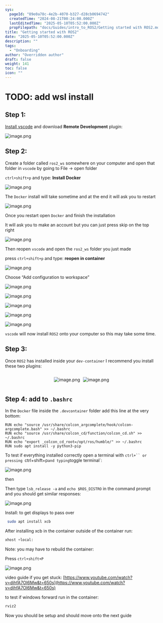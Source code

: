 ```yaml
---
sys:
  pageId: "89e0a78c-4e2b-4070-b327-d28cb0694742"
  createdTime: "2024-08-21T00:24:00.000Z"
  lastEditedTime: "2025-05-10T05:52:00.000Z"
  propFilepath: "docs/Guides/intro_to_ROS2/Getting started with ROS2.md"
title: "Getting started with ROS2"
date: "2025-05-10T05:52:00.000Z"
description: ""
tags:
  - "Onboarding"
author: "Overridden author"
draft: false
weight: 141
toc: false
icon: ""
---
```


# TODO: add wsl install

## Step 1:

[Install vscode](https://code.visualstudio.com/download) and download **Remote Development** plugin:

![image.png](https://prod-files-secure.s3.us-west-2.amazonaws.com/d518164a-d88e-44d1-a4ee-3adb3bd8bce0/efb52993-1881-4a40-b95e-6f020334f022/image.png?X-Amz-Algorithm=AWS4-HMAC-SHA256&X-Amz-Content-Sha256=UNSIGNED-PAYLOAD&X-Amz-Credential=ASIAZI2LB4664FTD575C%2F20250623%2Fus-west-2%2Fs3%2Faws4_request&X-Amz-Date=20250623T024848Z&X-Amz-Expires=3600&X-Amz-Security-Token=IQoJb3JpZ2luX2VjEBAaCXVzLXdlc3QtMiJGMEQCIFSldWORiU6k0npwDQPerrOCv6%2Flvm0DP6U95L%2BJOww0AiA1opKJf93%2BRL%2BP4cv5rVmnddyFhPEozSOTAe4qgU7MOyqIBAj5%2F%2F%2F%2F%2F%2F%2F%2F%2F%2F8BEAAaDDYzNzQyMzE4MzgwNSIMrUxg0yPgGnjOIzXAKtwDjNQiElbD2QJRdWcWO1rniI1WkpD%2B3quagFxdWW%2F6uAUtZD%2BYvGyBRGTO3Ql0aUQ%2FJKOkegEBj6Oci6XdRUVAJPF2VITWUIjd%2Brk4yF9Vmyv3zCmSCE2AQ2JzFCK8V7CYqlJktFYSPVqGjq8t0fSdLsp5dcVJ0kajB8q0WzFi1LXMUqdl0dceoNfivkYmZS3Ntuw7mPK4sQw1M0o4zQ2zv9e5j66DIfWyy6FWGQ9qW30JEnfe5Z9X01p7vtwM8F4EyaPBnMHnsd1WpEYFreTeIV0Bj7%2B23YLwCfmowFTX8dEqSM3VLDBz2E2DDl3enRNCITRL3Sk%2BqsY4%2FaKb3BhkZfsgTj9rgRgPxGOwAyQsNIcPtEq6QQ3whBBbPRTZPA4o69O7vESu%2FKy2TqD1hmCvlHhjgIBmelKE4M7B3jhV9R%2FidzSGWjj1qYFMgHwSIawHK9crfHlEFiKNX2hQLZcTncKrrk34gco4cugZgEkQm7CV%2Fifa6y5u7tLKOPcFp3OU720LnjE91N1xUb%2FPfnb%2B4fWAsK60EfStfX%2BppQeq%2Fdxx10lXD6syaIjzaltRuC4lku9usPsPRvc%2BWhcv4MigN7sk7wCN%2FXZiQvpB2t7uvZsSsv1UgUw%2F5X4v9JAwkqjiwgY6pgH3thyjOz3X4rklO%2Be8d8%2FxehBXu9pnKmnQefWmy7dCuvkxrOQcyLm%2Bfwq8SW9HwOt%2FBrrAdEABv4WrYzL2aq01dzeul7zW07gPVV%2FBRSHCc9tqrfxjcFX3Elgkmp4lYcHnkik2plOMuGC8OT8R47M6ESSCwxI2QPdcWLxnuCgldcJqBlIh8OOexyjbJ6WmJ81ey0xM6GZH6ScBenUxao2plifMZHC5&X-Amz-Signature=c7b51bec8b9d8a632ae11c2570276a194a08ce5ad7e246a159110215952f072d&X-Amz-SignedHeaders=host&x-amz-checksum-mode=ENABLED&x-id=GetObject)

## Step 2:

Create a folder called `ros2_ws` somewhere on your computer and open that folder in `vscode` by going to File → open folder 

`ctrl+shift+p` and type: **Install Docker**

![image.png](https://prod-files-secure.s3.us-west-2.amazonaws.com/d518164a-d88e-44d1-a4ee-3adb3bd8bce0/2269dc0e-1cd5-47ff-bceb-c04ad9b2eab0/image.png?X-Amz-Algorithm=AWS4-HMAC-SHA256&X-Amz-Content-Sha256=UNSIGNED-PAYLOAD&X-Amz-Credential=ASIAZI2LB4664FTD575C%2F20250623%2Fus-west-2%2Fs3%2Faws4_request&X-Amz-Date=20250623T024848Z&X-Amz-Expires=3600&X-Amz-Security-Token=IQoJb3JpZ2luX2VjEBAaCXVzLXdlc3QtMiJGMEQCIFSldWORiU6k0npwDQPerrOCv6%2Flvm0DP6U95L%2BJOww0AiA1opKJf93%2BRL%2BP4cv5rVmnddyFhPEozSOTAe4qgU7MOyqIBAj5%2F%2F%2F%2F%2F%2F%2F%2F%2F%2F8BEAAaDDYzNzQyMzE4MzgwNSIMrUxg0yPgGnjOIzXAKtwDjNQiElbD2QJRdWcWO1rniI1WkpD%2B3quagFxdWW%2F6uAUtZD%2BYvGyBRGTO3Ql0aUQ%2FJKOkegEBj6Oci6XdRUVAJPF2VITWUIjd%2Brk4yF9Vmyv3zCmSCE2AQ2JzFCK8V7CYqlJktFYSPVqGjq8t0fSdLsp5dcVJ0kajB8q0WzFi1LXMUqdl0dceoNfivkYmZS3Ntuw7mPK4sQw1M0o4zQ2zv9e5j66DIfWyy6FWGQ9qW30JEnfe5Z9X01p7vtwM8F4EyaPBnMHnsd1WpEYFreTeIV0Bj7%2B23YLwCfmowFTX8dEqSM3VLDBz2E2DDl3enRNCITRL3Sk%2BqsY4%2FaKb3BhkZfsgTj9rgRgPxGOwAyQsNIcPtEq6QQ3whBBbPRTZPA4o69O7vESu%2FKy2TqD1hmCvlHhjgIBmelKE4M7B3jhV9R%2FidzSGWjj1qYFMgHwSIawHK9crfHlEFiKNX2hQLZcTncKrrk34gco4cugZgEkQm7CV%2Fifa6y5u7tLKOPcFp3OU720LnjE91N1xUb%2FPfnb%2B4fWAsK60EfStfX%2BppQeq%2Fdxx10lXD6syaIjzaltRuC4lku9usPsPRvc%2BWhcv4MigN7sk7wCN%2FXZiQvpB2t7uvZsSsv1UgUw%2F5X4v9JAwkqjiwgY6pgH3thyjOz3X4rklO%2Be8d8%2FxehBXu9pnKmnQefWmy7dCuvkxrOQcyLm%2Bfwq8SW9HwOt%2FBrrAdEABv4WrYzL2aq01dzeul7zW07gPVV%2FBRSHCc9tqrfxjcFX3Elgkmp4lYcHnkik2plOMuGC8OT8R47M6ESSCwxI2QPdcWLxnuCgldcJqBlIh8OOexyjbJ6WmJ81ey0xM6GZH6ScBenUxao2plifMZHC5&X-Amz-Signature=8e67ac9c9629a89da1e9b1d68a103ccdef45daeaba674ee19e2feb462423e5d1&X-Amz-SignedHeaders=host&x-amz-checksum-mode=ENABLED&x-id=GetObject)

The `Docker` install will take sometime and at the end it will ask you to restart

![image.png](https://prod-files-secure.s3.us-west-2.amazonaws.com/d518164a-d88e-44d1-a4ee-3adb3bd8bce0/ed233f78-be33-4b1f-b89c-9c346c0e961e/image.png?X-Amz-Algorithm=AWS4-HMAC-SHA256&X-Amz-Content-Sha256=UNSIGNED-PAYLOAD&X-Amz-Credential=ASIAZI2LB4664FTD575C%2F20250623%2Fus-west-2%2Fs3%2Faws4_request&X-Amz-Date=20250623T024848Z&X-Amz-Expires=3600&X-Amz-Security-Token=IQoJb3JpZ2luX2VjEBAaCXVzLXdlc3QtMiJGMEQCIFSldWORiU6k0npwDQPerrOCv6%2Flvm0DP6U95L%2BJOww0AiA1opKJf93%2BRL%2BP4cv5rVmnddyFhPEozSOTAe4qgU7MOyqIBAj5%2F%2F%2F%2F%2F%2F%2F%2F%2F%2F8BEAAaDDYzNzQyMzE4MzgwNSIMrUxg0yPgGnjOIzXAKtwDjNQiElbD2QJRdWcWO1rniI1WkpD%2B3quagFxdWW%2F6uAUtZD%2BYvGyBRGTO3Ql0aUQ%2FJKOkegEBj6Oci6XdRUVAJPF2VITWUIjd%2Brk4yF9Vmyv3zCmSCE2AQ2JzFCK8V7CYqlJktFYSPVqGjq8t0fSdLsp5dcVJ0kajB8q0WzFi1LXMUqdl0dceoNfivkYmZS3Ntuw7mPK4sQw1M0o4zQ2zv9e5j66DIfWyy6FWGQ9qW30JEnfe5Z9X01p7vtwM8F4EyaPBnMHnsd1WpEYFreTeIV0Bj7%2B23YLwCfmowFTX8dEqSM3VLDBz2E2DDl3enRNCITRL3Sk%2BqsY4%2FaKb3BhkZfsgTj9rgRgPxGOwAyQsNIcPtEq6QQ3whBBbPRTZPA4o69O7vESu%2FKy2TqD1hmCvlHhjgIBmelKE4M7B3jhV9R%2FidzSGWjj1qYFMgHwSIawHK9crfHlEFiKNX2hQLZcTncKrrk34gco4cugZgEkQm7CV%2Fifa6y5u7tLKOPcFp3OU720LnjE91N1xUb%2FPfnb%2B4fWAsK60EfStfX%2BppQeq%2Fdxx10lXD6syaIjzaltRuC4lku9usPsPRvc%2BWhcv4MigN7sk7wCN%2FXZiQvpB2t7uvZsSsv1UgUw%2F5X4v9JAwkqjiwgY6pgH3thyjOz3X4rklO%2Be8d8%2FxehBXu9pnKmnQefWmy7dCuvkxrOQcyLm%2Bfwq8SW9HwOt%2FBrrAdEABv4WrYzL2aq01dzeul7zW07gPVV%2FBRSHCc9tqrfxjcFX3Elgkmp4lYcHnkik2plOMuGC8OT8R47M6ESSCwxI2QPdcWLxnuCgldcJqBlIh8OOexyjbJ6WmJ81ey0xM6GZH6ScBenUxao2plifMZHC5&X-Amz-Signature=526648e4b114212c2b57e0c78cd04a15ce874e4b322ac14ad1cf4122088c0ec5&X-Amz-SignedHeaders=host&x-amz-checksum-mode=ENABLED&x-id=GetObject)

Once you restart open `Docker` and finish the installation

It will ask you to make an account but you can just press skip on the top right

![image.png](https://prod-files-secure.s3.us-west-2.amazonaws.com/d518164a-d88e-44d1-a4ee-3adb3bd8bce0/21010ad9-1659-4fd9-9f59-9932a09b2a3d/image.png?X-Amz-Algorithm=AWS4-HMAC-SHA256&X-Amz-Content-Sha256=UNSIGNED-PAYLOAD&X-Amz-Credential=ASIAZI2LB4664FTD575C%2F20250623%2Fus-west-2%2Fs3%2Faws4_request&X-Amz-Date=20250623T024848Z&X-Amz-Expires=3600&X-Amz-Security-Token=IQoJb3JpZ2luX2VjEBAaCXVzLXdlc3QtMiJGMEQCIFSldWORiU6k0npwDQPerrOCv6%2Flvm0DP6U95L%2BJOww0AiA1opKJf93%2BRL%2BP4cv5rVmnddyFhPEozSOTAe4qgU7MOyqIBAj5%2F%2F%2F%2F%2F%2F%2F%2F%2F%2F8BEAAaDDYzNzQyMzE4MzgwNSIMrUxg0yPgGnjOIzXAKtwDjNQiElbD2QJRdWcWO1rniI1WkpD%2B3quagFxdWW%2F6uAUtZD%2BYvGyBRGTO3Ql0aUQ%2FJKOkegEBj6Oci6XdRUVAJPF2VITWUIjd%2Brk4yF9Vmyv3zCmSCE2AQ2JzFCK8V7CYqlJktFYSPVqGjq8t0fSdLsp5dcVJ0kajB8q0WzFi1LXMUqdl0dceoNfivkYmZS3Ntuw7mPK4sQw1M0o4zQ2zv9e5j66DIfWyy6FWGQ9qW30JEnfe5Z9X01p7vtwM8F4EyaPBnMHnsd1WpEYFreTeIV0Bj7%2B23YLwCfmowFTX8dEqSM3VLDBz2E2DDl3enRNCITRL3Sk%2BqsY4%2FaKb3BhkZfsgTj9rgRgPxGOwAyQsNIcPtEq6QQ3whBBbPRTZPA4o69O7vESu%2FKy2TqD1hmCvlHhjgIBmelKE4M7B3jhV9R%2FidzSGWjj1qYFMgHwSIawHK9crfHlEFiKNX2hQLZcTncKrrk34gco4cugZgEkQm7CV%2Fifa6y5u7tLKOPcFp3OU720LnjE91N1xUb%2FPfnb%2B4fWAsK60EfStfX%2BppQeq%2Fdxx10lXD6syaIjzaltRuC4lku9usPsPRvc%2BWhcv4MigN7sk7wCN%2FXZiQvpB2t7uvZsSsv1UgUw%2F5X4v9JAwkqjiwgY6pgH3thyjOz3X4rklO%2Be8d8%2FxehBXu9pnKmnQefWmy7dCuvkxrOQcyLm%2Bfwq8SW9HwOt%2FBrrAdEABv4WrYzL2aq01dzeul7zW07gPVV%2FBRSHCc9tqrfxjcFX3Elgkmp4lYcHnkik2plOMuGC8OT8R47M6ESSCwxI2QPdcWLxnuCgldcJqBlIh8OOexyjbJ6WmJ81ey0xM6GZH6ScBenUxao2plifMZHC5&X-Amz-Signature=380679e60161367f211d598dbbb875751289fea7032e4c154303c2e61309ff47&X-Amz-SignedHeaders=host&x-amz-checksum-mode=ENABLED&x-id=GetObject)

Then reopen `vscode` and open the `ros2_ws` folder you just made

press `ctrl+shift+p` and type: **reopen in container**

![image.png](https://prod-files-secure.s3.us-west-2.amazonaws.com/d518164a-d88e-44d1-a4ee-3adb3bd8bce0/4e93b8c2-41ad-488c-8095-c74205196118/image.png?X-Amz-Algorithm=AWS4-HMAC-SHA256&X-Amz-Content-Sha256=UNSIGNED-PAYLOAD&X-Amz-Credential=ASIAZI2LB4664FTD575C%2F20250623%2Fus-west-2%2Fs3%2Faws4_request&X-Amz-Date=20250623T024848Z&X-Amz-Expires=3600&X-Amz-Security-Token=IQoJb3JpZ2luX2VjEBAaCXVzLXdlc3QtMiJGMEQCIFSldWORiU6k0npwDQPerrOCv6%2Flvm0DP6U95L%2BJOww0AiA1opKJf93%2BRL%2BP4cv5rVmnddyFhPEozSOTAe4qgU7MOyqIBAj5%2F%2F%2F%2F%2F%2F%2F%2F%2F%2F8BEAAaDDYzNzQyMzE4MzgwNSIMrUxg0yPgGnjOIzXAKtwDjNQiElbD2QJRdWcWO1rniI1WkpD%2B3quagFxdWW%2F6uAUtZD%2BYvGyBRGTO3Ql0aUQ%2FJKOkegEBj6Oci6XdRUVAJPF2VITWUIjd%2Brk4yF9Vmyv3zCmSCE2AQ2JzFCK8V7CYqlJktFYSPVqGjq8t0fSdLsp5dcVJ0kajB8q0WzFi1LXMUqdl0dceoNfivkYmZS3Ntuw7mPK4sQw1M0o4zQ2zv9e5j66DIfWyy6FWGQ9qW30JEnfe5Z9X01p7vtwM8F4EyaPBnMHnsd1WpEYFreTeIV0Bj7%2B23YLwCfmowFTX8dEqSM3VLDBz2E2DDl3enRNCITRL3Sk%2BqsY4%2FaKb3BhkZfsgTj9rgRgPxGOwAyQsNIcPtEq6QQ3whBBbPRTZPA4o69O7vESu%2FKy2TqD1hmCvlHhjgIBmelKE4M7B3jhV9R%2FidzSGWjj1qYFMgHwSIawHK9crfHlEFiKNX2hQLZcTncKrrk34gco4cugZgEkQm7CV%2Fifa6y5u7tLKOPcFp3OU720LnjE91N1xUb%2FPfnb%2B4fWAsK60EfStfX%2BppQeq%2Fdxx10lXD6syaIjzaltRuC4lku9usPsPRvc%2BWhcv4MigN7sk7wCN%2FXZiQvpB2t7uvZsSsv1UgUw%2F5X4v9JAwkqjiwgY6pgH3thyjOz3X4rklO%2Be8d8%2FxehBXu9pnKmnQefWmy7dCuvkxrOQcyLm%2Bfwq8SW9HwOt%2FBrrAdEABv4WrYzL2aq01dzeul7zW07gPVV%2FBRSHCc9tqrfxjcFX3Elgkmp4lYcHnkik2plOMuGC8OT8R47M6ESSCwxI2QPdcWLxnuCgldcJqBlIh8OOexyjbJ6WmJ81ey0xM6GZH6ScBenUxao2plifMZHC5&X-Amz-Signature=57b692a2697fd7170251ba7ad6cb2efe29f6277f6381626c4f4eef1f817fe640&X-Amz-SignedHeaders=host&x-amz-checksum-mode=ENABLED&x-id=GetObject)

Choose “Add configuration to workspace”

![image.png](https://prod-files-secure.s3.us-west-2.amazonaws.com/d518164a-d88e-44d1-a4ee-3adb3bd8bce0/9560b282-5060-4989-ba37-97e7b2c22476/image.png?X-Amz-Algorithm=AWS4-HMAC-SHA256&X-Amz-Content-Sha256=UNSIGNED-PAYLOAD&X-Amz-Credential=ASIAZI2LB4664FTD575C%2F20250623%2Fus-west-2%2Fs3%2Faws4_request&X-Amz-Date=20250623T024848Z&X-Amz-Expires=3600&X-Amz-Security-Token=IQoJb3JpZ2luX2VjEBAaCXVzLXdlc3QtMiJGMEQCIFSldWORiU6k0npwDQPerrOCv6%2Flvm0DP6U95L%2BJOww0AiA1opKJf93%2BRL%2BP4cv5rVmnddyFhPEozSOTAe4qgU7MOyqIBAj5%2F%2F%2F%2F%2F%2F%2F%2F%2F%2F8BEAAaDDYzNzQyMzE4MzgwNSIMrUxg0yPgGnjOIzXAKtwDjNQiElbD2QJRdWcWO1rniI1WkpD%2B3quagFxdWW%2F6uAUtZD%2BYvGyBRGTO3Ql0aUQ%2FJKOkegEBj6Oci6XdRUVAJPF2VITWUIjd%2Brk4yF9Vmyv3zCmSCE2AQ2JzFCK8V7CYqlJktFYSPVqGjq8t0fSdLsp5dcVJ0kajB8q0WzFi1LXMUqdl0dceoNfivkYmZS3Ntuw7mPK4sQw1M0o4zQ2zv9e5j66DIfWyy6FWGQ9qW30JEnfe5Z9X01p7vtwM8F4EyaPBnMHnsd1WpEYFreTeIV0Bj7%2B23YLwCfmowFTX8dEqSM3VLDBz2E2DDl3enRNCITRL3Sk%2BqsY4%2FaKb3BhkZfsgTj9rgRgPxGOwAyQsNIcPtEq6QQ3whBBbPRTZPA4o69O7vESu%2FKy2TqD1hmCvlHhjgIBmelKE4M7B3jhV9R%2FidzSGWjj1qYFMgHwSIawHK9crfHlEFiKNX2hQLZcTncKrrk34gco4cugZgEkQm7CV%2Fifa6y5u7tLKOPcFp3OU720LnjE91N1xUb%2FPfnb%2B4fWAsK60EfStfX%2BppQeq%2Fdxx10lXD6syaIjzaltRuC4lku9usPsPRvc%2BWhcv4MigN7sk7wCN%2FXZiQvpB2t7uvZsSsv1UgUw%2F5X4v9JAwkqjiwgY6pgH3thyjOz3X4rklO%2Be8d8%2FxehBXu9pnKmnQefWmy7dCuvkxrOQcyLm%2Bfwq8SW9HwOt%2FBrrAdEABv4WrYzL2aq01dzeul7zW07gPVV%2FBRSHCc9tqrfxjcFX3Elgkmp4lYcHnkik2plOMuGC8OT8R47M6ESSCwxI2QPdcWLxnuCgldcJqBlIh8OOexyjbJ6WmJ81ey0xM6GZH6ScBenUxao2plifMZHC5&X-Amz-Signature=d730fd9bc72276b0559e13d68ce6e6df53e50519e2d51e5dda38e56102b4be74&X-Amz-SignedHeaders=host&x-amz-checksum-mode=ENABLED&x-id=GetObject)

![image.png](https://prod-files-secure.s3.us-west-2.amazonaws.com/d518164a-d88e-44d1-a4ee-3adb3bd8bce0/2ee63f81-886b-48e8-a553-dc6e5eac99e4/image.png?X-Amz-Algorithm=AWS4-HMAC-SHA256&X-Amz-Content-Sha256=UNSIGNED-PAYLOAD&X-Amz-Credential=ASIAZI2LB4664FTD575C%2F20250623%2Fus-west-2%2Fs3%2Faws4_request&X-Amz-Date=20250623T024848Z&X-Amz-Expires=3600&X-Amz-Security-Token=IQoJb3JpZ2luX2VjEBAaCXVzLXdlc3QtMiJGMEQCIFSldWORiU6k0npwDQPerrOCv6%2Flvm0DP6U95L%2BJOww0AiA1opKJf93%2BRL%2BP4cv5rVmnddyFhPEozSOTAe4qgU7MOyqIBAj5%2F%2F%2F%2F%2F%2F%2F%2F%2F%2F8BEAAaDDYzNzQyMzE4MzgwNSIMrUxg0yPgGnjOIzXAKtwDjNQiElbD2QJRdWcWO1rniI1WkpD%2B3quagFxdWW%2F6uAUtZD%2BYvGyBRGTO3Ql0aUQ%2FJKOkegEBj6Oci6XdRUVAJPF2VITWUIjd%2Brk4yF9Vmyv3zCmSCE2AQ2JzFCK8V7CYqlJktFYSPVqGjq8t0fSdLsp5dcVJ0kajB8q0WzFi1LXMUqdl0dceoNfivkYmZS3Ntuw7mPK4sQw1M0o4zQ2zv9e5j66DIfWyy6FWGQ9qW30JEnfe5Z9X01p7vtwM8F4EyaPBnMHnsd1WpEYFreTeIV0Bj7%2B23YLwCfmowFTX8dEqSM3VLDBz2E2DDl3enRNCITRL3Sk%2BqsY4%2FaKb3BhkZfsgTj9rgRgPxGOwAyQsNIcPtEq6QQ3whBBbPRTZPA4o69O7vESu%2FKy2TqD1hmCvlHhjgIBmelKE4M7B3jhV9R%2FidzSGWjj1qYFMgHwSIawHK9crfHlEFiKNX2hQLZcTncKrrk34gco4cugZgEkQm7CV%2Fifa6y5u7tLKOPcFp3OU720LnjE91N1xUb%2FPfnb%2B4fWAsK60EfStfX%2BppQeq%2Fdxx10lXD6syaIjzaltRuC4lku9usPsPRvc%2BWhcv4MigN7sk7wCN%2FXZiQvpB2t7uvZsSsv1UgUw%2F5X4v9JAwkqjiwgY6pgH3thyjOz3X4rklO%2Be8d8%2FxehBXu9pnKmnQefWmy7dCuvkxrOQcyLm%2Bfwq8SW9HwOt%2FBrrAdEABv4WrYzL2aq01dzeul7zW07gPVV%2FBRSHCc9tqrfxjcFX3Elgkmp4lYcHnkik2plOMuGC8OT8R47M6ESSCwxI2QPdcWLxnuCgldcJqBlIh8OOexyjbJ6WmJ81ey0xM6GZH6ScBenUxao2plifMZHC5&X-Amz-Signature=09882411a99f78fed9a5fb1542a219e9234536803fb6148d220df83a8a898fd4&X-Amz-SignedHeaders=host&x-amz-checksum-mode=ENABLED&x-id=GetObject)

![image.png](https://prod-files-secure.s3.us-west-2.amazonaws.com/d518164a-d88e-44d1-a4ee-3adb3bd8bce0/ae1580b2-b048-407e-aed9-b584224a7a04/image.png?X-Amz-Algorithm=AWS4-HMAC-SHA256&X-Amz-Content-Sha256=UNSIGNED-PAYLOAD&X-Amz-Credential=ASIAZI2LB4664FTD575C%2F20250623%2Fus-west-2%2Fs3%2Faws4_request&X-Amz-Date=20250623T024848Z&X-Amz-Expires=3600&X-Amz-Security-Token=IQoJb3JpZ2luX2VjEBAaCXVzLXdlc3QtMiJGMEQCIFSldWORiU6k0npwDQPerrOCv6%2Flvm0DP6U95L%2BJOww0AiA1opKJf93%2BRL%2BP4cv5rVmnddyFhPEozSOTAe4qgU7MOyqIBAj5%2F%2F%2F%2F%2F%2F%2F%2F%2F%2F8BEAAaDDYzNzQyMzE4MzgwNSIMrUxg0yPgGnjOIzXAKtwDjNQiElbD2QJRdWcWO1rniI1WkpD%2B3quagFxdWW%2F6uAUtZD%2BYvGyBRGTO3Ql0aUQ%2FJKOkegEBj6Oci6XdRUVAJPF2VITWUIjd%2Brk4yF9Vmyv3zCmSCE2AQ2JzFCK8V7CYqlJktFYSPVqGjq8t0fSdLsp5dcVJ0kajB8q0WzFi1LXMUqdl0dceoNfivkYmZS3Ntuw7mPK4sQw1M0o4zQ2zv9e5j66DIfWyy6FWGQ9qW30JEnfe5Z9X01p7vtwM8F4EyaPBnMHnsd1WpEYFreTeIV0Bj7%2B23YLwCfmowFTX8dEqSM3VLDBz2E2DDl3enRNCITRL3Sk%2BqsY4%2FaKb3BhkZfsgTj9rgRgPxGOwAyQsNIcPtEq6QQ3whBBbPRTZPA4o69O7vESu%2FKy2TqD1hmCvlHhjgIBmelKE4M7B3jhV9R%2FidzSGWjj1qYFMgHwSIawHK9crfHlEFiKNX2hQLZcTncKrrk34gco4cugZgEkQm7CV%2Fifa6y5u7tLKOPcFp3OU720LnjE91N1xUb%2FPfnb%2B4fWAsK60EfStfX%2BppQeq%2Fdxx10lXD6syaIjzaltRuC4lku9usPsPRvc%2BWhcv4MigN7sk7wCN%2FXZiQvpB2t7uvZsSsv1UgUw%2F5X4v9JAwkqjiwgY6pgH3thyjOz3X4rklO%2Be8d8%2FxehBXu9pnKmnQefWmy7dCuvkxrOQcyLm%2Bfwq8SW9HwOt%2FBrrAdEABv4WrYzL2aq01dzeul7zW07gPVV%2FBRSHCc9tqrfxjcFX3Elgkmp4lYcHnkik2plOMuGC8OT8R47M6ESSCwxI2QPdcWLxnuCgldcJqBlIh8OOexyjbJ6WmJ81ey0xM6GZH6ScBenUxao2plifMZHC5&X-Amz-Signature=a779f526a04dc62bf3db635c32424a09e27812d776dc7ac438d4446a162df9dc&X-Amz-SignedHeaders=host&x-amz-checksum-mode=ENABLED&x-id=GetObject)

![image.png](https://prod-files-secure.s3.us-west-2.amazonaws.com/d518164a-d88e-44d1-a4ee-3adb3bd8bce0/53255b28-f75e-430f-b9e3-c0ac8577e42b/image.png?X-Amz-Algorithm=AWS4-HMAC-SHA256&X-Amz-Content-Sha256=UNSIGNED-PAYLOAD&X-Amz-Credential=ASIAZI2LB4664FTD575C%2F20250623%2Fus-west-2%2Fs3%2Faws4_request&X-Amz-Date=20250623T024848Z&X-Amz-Expires=3600&X-Amz-Security-Token=IQoJb3JpZ2luX2VjEBAaCXVzLXdlc3QtMiJGMEQCIFSldWORiU6k0npwDQPerrOCv6%2Flvm0DP6U95L%2BJOww0AiA1opKJf93%2BRL%2BP4cv5rVmnddyFhPEozSOTAe4qgU7MOyqIBAj5%2F%2F%2F%2F%2F%2F%2F%2F%2F%2F8BEAAaDDYzNzQyMzE4MzgwNSIMrUxg0yPgGnjOIzXAKtwDjNQiElbD2QJRdWcWO1rniI1WkpD%2B3quagFxdWW%2F6uAUtZD%2BYvGyBRGTO3Ql0aUQ%2FJKOkegEBj6Oci6XdRUVAJPF2VITWUIjd%2Brk4yF9Vmyv3zCmSCE2AQ2JzFCK8V7CYqlJktFYSPVqGjq8t0fSdLsp5dcVJ0kajB8q0WzFi1LXMUqdl0dceoNfivkYmZS3Ntuw7mPK4sQw1M0o4zQ2zv9e5j66DIfWyy6FWGQ9qW30JEnfe5Z9X01p7vtwM8F4EyaPBnMHnsd1WpEYFreTeIV0Bj7%2B23YLwCfmowFTX8dEqSM3VLDBz2E2DDl3enRNCITRL3Sk%2BqsY4%2FaKb3BhkZfsgTj9rgRgPxGOwAyQsNIcPtEq6QQ3whBBbPRTZPA4o69O7vESu%2FKy2TqD1hmCvlHhjgIBmelKE4M7B3jhV9R%2FidzSGWjj1qYFMgHwSIawHK9crfHlEFiKNX2hQLZcTncKrrk34gco4cugZgEkQm7CV%2Fifa6y5u7tLKOPcFp3OU720LnjE91N1xUb%2FPfnb%2B4fWAsK60EfStfX%2BppQeq%2Fdxx10lXD6syaIjzaltRuC4lku9usPsPRvc%2BWhcv4MigN7sk7wCN%2FXZiQvpB2t7uvZsSsv1UgUw%2F5X4v9JAwkqjiwgY6pgH3thyjOz3X4rklO%2Be8d8%2FxehBXu9pnKmnQefWmy7dCuvkxrOQcyLm%2Bfwq8SW9HwOt%2FBrrAdEABv4WrYzL2aq01dzeul7zW07gPVV%2FBRSHCc9tqrfxjcFX3Elgkmp4lYcHnkik2plOMuGC8OT8R47M6ESSCwxI2QPdcWLxnuCgldcJqBlIh8OOexyjbJ6WmJ81ey0xM6GZH6ScBenUxao2plifMZHC5&X-Amz-Signature=8885e33b922dc6de3313533e7f2b016b960b6a4e6869687fc5803f818931e1c2&X-Amz-SignedHeaders=host&x-amz-checksum-mode=ENABLED&x-id=GetObject)

![image.png](https://prod-files-secure.s3.us-west-2.amazonaws.com/d518164a-d88e-44d1-a4ee-3adb3bd8bce0/7c562767-5af9-4ffb-97d1-327bcdf4ee00/image.png?X-Amz-Algorithm=AWS4-HMAC-SHA256&X-Amz-Content-Sha256=UNSIGNED-PAYLOAD&X-Amz-Credential=ASIAZI2LB4664FTD575C%2F20250623%2Fus-west-2%2Fs3%2Faws4_request&X-Amz-Date=20250623T024848Z&X-Amz-Expires=3600&X-Amz-Security-Token=IQoJb3JpZ2luX2VjEBAaCXVzLXdlc3QtMiJGMEQCIFSldWORiU6k0npwDQPerrOCv6%2Flvm0DP6U95L%2BJOww0AiA1opKJf93%2BRL%2BP4cv5rVmnddyFhPEozSOTAe4qgU7MOyqIBAj5%2F%2F%2F%2F%2F%2F%2F%2F%2F%2F8BEAAaDDYzNzQyMzE4MzgwNSIMrUxg0yPgGnjOIzXAKtwDjNQiElbD2QJRdWcWO1rniI1WkpD%2B3quagFxdWW%2F6uAUtZD%2BYvGyBRGTO3Ql0aUQ%2FJKOkegEBj6Oci6XdRUVAJPF2VITWUIjd%2Brk4yF9Vmyv3zCmSCE2AQ2JzFCK8V7CYqlJktFYSPVqGjq8t0fSdLsp5dcVJ0kajB8q0WzFi1LXMUqdl0dceoNfivkYmZS3Ntuw7mPK4sQw1M0o4zQ2zv9e5j66DIfWyy6FWGQ9qW30JEnfe5Z9X01p7vtwM8F4EyaPBnMHnsd1WpEYFreTeIV0Bj7%2B23YLwCfmowFTX8dEqSM3VLDBz2E2DDl3enRNCITRL3Sk%2BqsY4%2FaKb3BhkZfsgTj9rgRgPxGOwAyQsNIcPtEq6QQ3whBBbPRTZPA4o69O7vESu%2FKy2TqD1hmCvlHhjgIBmelKE4M7B3jhV9R%2FidzSGWjj1qYFMgHwSIawHK9crfHlEFiKNX2hQLZcTncKrrk34gco4cugZgEkQm7CV%2Fifa6y5u7tLKOPcFp3OU720LnjE91N1xUb%2FPfnb%2B4fWAsK60EfStfX%2BppQeq%2Fdxx10lXD6syaIjzaltRuC4lku9usPsPRvc%2BWhcv4MigN7sk7wCN%2FXZiQvpB2t7uvZsSsv1UgUw%2F5X4v9JAwkqjiwgY6pgH3thyjOz3X4rklO%2Be8d8%2FxehBXu9pnKmnQefWmy7dCuvkxrOQcyLm%2Bfwq8SW9HwOt%2FBrrAdEABv4WrYzL2aq01dzeul7zW07gPVV%2FBRSHCc9tqrfxjcFX3Elgkmp4lYcHnkik2plOMuGC8OT8R47M6ESSCwxI2QPdcWLxnuCgldcJqBlIh8OOexyjbJ6WmJ81ey0xM6GZH6ScBenUxao2plifMZHC5&X-Amz-Signature=1e0f0fe7bc96426b8e30e0429cfbbcdda735633202421d17caf5c101856bfcd7&X-Amz-SignedHeaders=host&x-amz-checksum-mode=ENABLED&x-id=GetObject)

`vscode` will now install `ROS2` onto your computer so this may take some time.

## Step 3:

Once `ROS2` has installed inside your `dev-container` I recommend you install these two plugins:

<div style="display: flex;flex-direction: row; column-gap:10px; max-width: 630px;justify-content: center;">
<div>

![image.png](https://prod-files-secure.s3.us-west-2.amazonaws.com/d518164a-d88e-44d1-a4ee-3adb3bd8bce0/3fc3d550-5a54-4ba1-ba6b-faa01cdb7369/image.png?X-Amz-Algorithm=AWS4-HMAC-SHA256&X-Amz-Content-Sha256=UNSIGNED-PAYLOAD&X-Amz-Credential=ASIAZI2LB4662V5NNGEL%2F20250623%2Fus-west-2%2Fs3%2Faws4_request&X-Amz-Date=20250623T024852Z&X-Amz-Expires=3600&X-Amz-Security-Token=IQoJb3JpZ2luX2VjEBIaCXVzLXdlc3QtMiJGMEQCIFhdXMyYULoE4WfZmNwLtaAwXIp3T5vPatohvdNGX%2FIFAiBgdC95xVXG4LNLF0lVdi%2BM937Owub0UPTIyIQzApEqYiqIBAj7%2F%2F%2F%2F%2F%2F%2F%2F%2F%2F8BEAAaDDYzNzQyMzE4MzgwNSIMQq%2B16emhBrHSho5%2FKtwDbA98W2sNEupVLgMOpbuxLQ2i6F3Ywf4LqFlzPOnvOyF4079boEJcXrFSgKq37Z53JDi%2BUujkcwTNs6K31Wq%2BgHJv7dWpAOKH0msRCn6RcZqW6st%2FgHpO%2FrhV9ON9GsUuNoTwdRm9O47zY4iETmeUIiONcjyMMpUa9xGUK93naf%2FqyEo6KxgA8sZkMJ4ZAQckDO7TsPcTEQLW%2Fr%2Bn0O1dHXyST2UZiaoan8W79kjqJgBPUBuex9mADYyEC7kzQHwTMBZ9JKwEDgm0bV4tj796IVCLj6xAY2DiUGvknewk%2Fsv2e0CAqcl2GNEQJwjdCmyvzmXgj5kBVXb1IxaRfdmCMtzKTGDhWuj9bMbdXV94P1JwG1qHZFhsjU77tlPy67UsyyHqTZlKRLpxOhDDG%2FNjUwk67PCOPcK6fjLbLlusbv7dCZLYY32DkINXdZ6nEAAiEsfO3m5Zh527Db2lHQcs9tf39HUr%2Fua0321FLkGVwYwEzMmAv%2B1oLMMy%2BWN1SQPokMjRVR1Lex1zWJ4Rvd8Jtmw6HlLrOcgkb%2BgtQsv95qh5sgqvwaB46O0K3bkYfWYt%2BnmbVJUqAVTYMYPubNL9fJl5xvhMKhOQvtD6TvsTAlVBRwm491Ot2eWGFlswsvHiwgY6pgEpskzPCqkkjua%2FHeRM89xQV%2FH1NvooV28NgBMK%2FbLl6v54VTvcD%2Fo3C4PuNR1dP8qZYcoBvJUKNELJgoHCTFJy%2BoP%2F2Ykl8Ee1QE4kscU6exEIPrVaug2NjBE0uuWnptNw8qCHuShJfE6p3MAYUhunRG6mdvSQhbS9lCSsfy6N5nCYcNBSBtp%2FwS6%2BPL5xD7oGlIk3qW7wQClcsqea3C6MH1LeW35i&X-Amz-Signature=e55f564c6d4550fa0eba60f0da70ae92a771fd398fb42a23250786b4b3e96ded&X-Amz-SignedHeaders=host&x-amz-checksum-mode=ENABLED&x-id=GetObject)

</div>
<div>

![image.png](https://prod-files-secure.s3.us-west-2.amazonaws.com/d518164a-d88e-44d1-a4ee-3adb3bd8bce0/d994cc66-13c2-4093-a5a3-f84cf4601a82/image.png?X-Amz-Algorithm=AWS4-HMAC-SHA256&X-Amz-Content-Sha256=UNSIGNED-PAYLOAD&X-Amz-Credential=ASIAZI2LB466X6Q4RQPE%2F20250623%2Fus-west-2%2Fs3%2Faws4_request&X-Amz-Date=20250623T024852Z&X-Amz-Expires=3600&X-Amz-Security-Token=IQoJb3JpZ2luX2VjEBMaCXVzLXdlc3QtMiJGMEQCIHddtyuk7Veu5Pq1Y9W7W0QiQdrxK7nlMfAk5kPYX7OaAiB4BCEwgy3K8trOzRzzIpyiJS%2BXwEXdpxrsxgHPDksbaSqIBAj8%2F%2F%2F%2F%2F%2F%2F%2F%2F%2F8BEAAaDDYzNzQyMzE4MzgwNSIMnYLf6AeuMAqYE751KtwDTp8%2BW9CoijEg00VMJE6gpY16gQ%2FU%2FJLORZ50jzRPFN%2FHWelmAeYyEhrfLQdr77UF%2BMB%2Fje9U3ObWH6ITTptFOeRRuTmNVfSpxK0FelS0VdXv8YHGTp0mkpsYmNCJMlJn9rqeHi1ZLAWD7PkqFDkgu0AId2LEM7o5nSlBTXNdNE7V4GO5JcfLEAxQJe5xZg9vzBlRX2DWkYEQcm4UZK3GtZtxcnIBT5ATMZbS5kI51rIA9tu%2FeKB2OjZAW7Cwu%2B0eLmoPNfl2g7M5nDEO3fFrM%2Bz15I3XqZFVWQ%2Ff4puxf1U%2BFLiBQORmu%2FKemz0S1P4hi9EEN3rsac5mW6BvQ75797lQKBk1ysQUpjhCS1EI%2BIa6antvOudz8nfKFuy9mxG43ZUEIg5o1OwPfM33isowYipodbjNAKBGH1%2Fpzp7Q5G5pZYMt6i%2Bqf2AeG205UIH8qT64AOEqPDgz0WJjQIQDzvpQmzNlbpfUPzLCDUewNBVB5qg75PGuTNaTNQ8dONvXeEnhAlyTEGdWuT8R84wcqyoVc6xI5kr0vhEpVRT76nxVZ6bi4OFfyl0C%2Bopl84ffuka3UyAYOlMh2uVIx2WpV2UKmmumy8gOoqmKBCvXnDtVHx6FN1ZbMIbon5Qwgf%2FiwgY6pgG%2F6KrkD1npWanM02npZBGhBR1W0j%2Fm59c7D25FR%2FVR0sdVLwZcTwMGCkfVaK5yaQdmfNupGAAT5uahsBlwRZ8BYnNJ35whhCkVtN0kQw9QDqiLnUBPqAcyIUmjp3Sb8gFJvuVDY3zRkqJ8AoXfcWlJndRkH%2F22%2BQ7jbNTcqtbRbqm09mlvI7vaBq6psWID5Vams9uzXMpDsu4lcqvHbYorIqDxC7Tx&X-Amz-Signature=8bab5ffeb944772a799617186f9297f2371817dcd564781f6bc54e8af5de789b&X-Amz-SignedHeaders=host&x-amz-checksum-mode=ENABLED&x-id=GetObject)

</div>
</div>

## Step 4: add to `.bashrc`

In the `Docker` file inside the `.devcontainer` folder add this line at the very bottom: 

```docker
RUN echo "source /usr/share/colcon_argcomplete/hook/colcon-argcomplete.bash" >> ~/.bashrc
RUN echo "source /usr/share/colcon_cd/function/colcon_cd.sh" >> ~/.bashrc
RUN echo "export _colcon_cd_root=/opt/ros/humble/" >> ~/.bashrc
RUN sudo apt install -y python3-pip 
```

To test if everything installed correctly open a terminal with `ctrl+`` or pressing `ctrl+shift+p` and typing `toggle terminal`:

![image.png](https://prod-files-secure.s3.us-west-2.amazonaws.com/d518164a-d88e-44d1-a4ee-3adb3bd8bce0/6a4943d8-b04e-4c02-9a58-775f3384d1a5/image.png?X-Amz-Algorithm=AWS4-HMAC-SHA256&X-Amz-Content-Sha256=UNSIGNED-PAYLOAD&X-Amz-Credential=ASIAZI2LB4664FTD575C%2F20250623%2Fus-west-2%2Fs3%2Faws4_request&X-Amz-Date=20250623T024848Z&X-Amz-Expires=3600&X-Amz-Security-Token=IQoJb3JpZ2luX2VjEBAaCXVzLXdlc3QtMiJGMEQCIFSldWORiU6k0npwDQPerrOCv6%2Flvm0DP6U95L%2BJOww0AiA1opKJf93%2BRL%2BP4cv5rVmnddyFhPEozSOTAe4qgU7MOyqIBAj5%2F%2F%2F%2F%2F%2F%2F%2F%2F%2F8BEAAaDDYzNzQyMzE4MzgwNSIMrUxg0yPgGnjOIzXAKtwDjNQiElbD2QJRdWcWO1rniI1WkpD%2B3quagFxdWW%2F6uAUtZD%2BYvGyBRGTO3Ql0aUQ%2FJKOkegEBj6Oci6XdRUVAJPF2VITWUIjd%2Brk4yF9Vmyv3zCmSCE2AQ2JzFCK8V7CYqlJktFYSPVqGjq8t0fSdLsp5dcVJ0kajB8q0WzFi1LXMUqdl0dceoNfivkYmZS3Ntuw7mPK4sQw1M0o4zQ2zv9e5j66DIfWyy6FWGQ9qW30JEnfe5Z9X01p7vtwM8F4EyaPBnMHnsd1WpEYFreTeIV0Bj7%2B23YLwCfmowFTX8dEqSM3VLDBz2E2DDl3enRNCITRL3Sk%2BqsY4%2FaKb3BhkZfsgTj9rgRgPxGOwAyQsNIcPtEq6QQ3whBBbPRTZPA4o69O7vESu%2FKy2TqD1hmCvlHhjgIBmelKE4M7B3jhV9R%2FidzSGWjj1qYFMgHwSIawHK9crfHlEFiKNX2hQLZcTncKrrk34gco4cugZgEkQm7CV%2Fifa6y5u7tLKOPcFp3OU720LnjE91N1xUb%2FPfnb%2B4fWAsK60EfStfX%2BppQeq%2Fdxx10lXD6syaIjzaltRuC4lku9usPsPRvc%2BWhcv4MigN7sk7wCN%2FXZiQvpB2t7uvZsSsv1UgUw%2F5X4v9JAwkqjiwgY6pgH3thyjOz3X4rklO%2Be8d8%2FxehBXu9pnKmnQefWmy7dCuvkxrOQcyLm%2Bfwq8SW9HwOt%2FBrrAdEABv4WrYzL2aq01dzeul7zW07gPVV%2FBRSHCc9tqrfxjcFX3Elgkmp4lYcHnkik2plOMuGC8OT8R47M6ESSCwxI2QPdcWLxnuCgldcJqBlIh8OOexyjbJ6WmJ81ey0xM6GZH6ScBenUxao2plifMZHC5&X-Amz-Signature=b9ba5a979f62c0920f4a2eefc6ed424290df25f451684edae5f199810926940f&X-Amz-SignedHeaders=host&x-amz-checksum-mode=ENABLED&x-id=GetObject)

then 

Then type `lsb_release -a` and `echo $ROS_DISTRO` in the command prompt and you should get similar responses:

![image.png](https://prod-files-secure.s3.us-west-2.amazonaws.com/d518164a-d88e-44d1-a4ee-3adb3bd8bce0/3e635dec-a805-4e85-8b9e-d000e5b71a4e/image.png?X-Amz-Algorithm=AWS4-HMAC-SHA256&X-Amz-Content-Sha256=UNSIGNED-PAYLOAD&X-Amz-Credential=ASIAZI2LB4664FTD575C%2F20250623%2Fus-west-2%2Fs3%2Faws4_request&X-Amz-Date=20250623T024848Z&X-Amz-Expires=3600&X-Amz-Security-Token=IQoJb3JpZ2luX2VjEBAaCXVzLXdlc3QtMiJGMEQCIFSldWORiU6k0npwDQPerrOCv6%2Flvm0DP6U95L%2BJOww0AiA1opKJf93%2BRL%2BP4cv5rVmnddyFhPEozSOTAe4qgU7MOyqIBAj5%2F%2F%2F%2F%2F%2F%2F%2F%2F%2F8BEAAaDDYzNzQyMzE4MzgwNSIMrUxg0yPgGnjOIzXAKtwDjNQiElbD2QJRdWcWO1rniI1WkpD%2B3quagFxdWW%2F6uAUtZD%2BYvGyBRGTO3Ql0aUQ%2FJKOkegEBj6Oci6XdRUVAJPF2VITWUIjd%2Brk4yF9Vmyv3zCmSCE2AQ2JzFCK8V7CYqlJktFYSPVqGjq8t0fSdLsp5dcVJ0kajB8q0WzFi1LXMUqdl0dceoNfivkYmZS3Ntuw7mPK4sQw1M0o4zQ2zv9e5j66DIfWyy6FWGQ9qW30JEnfe5Z9X01p7vtwM8F4EyaPBnMHnsd1WpEYFreTeIV0Bj7%2B23YLwCfmowFTX8dEqSM3VLDBz2E2DDl3enRNCITRL3Sk%2BqsY4%2FaKb3BhkZfsgTj9rgRgPxGOwAyQsNIcPtEq6QQ3whBBbPRTZPA4o69O7vESu%2FKy2TqD1hmCvlHhjgIBmelKE4M7B3jhV9R%2FidzSGWjj1qYFMgHwSIawHK9crfHlEFiKNX2hQLZcTncKrrk34gco4cugZgEkQm7CV%2Fifa6y5u7tLKOPcFp3OU720LnjE91N1xUb%2FPfnb%2B4fWAsK60EfStfX%2BppQeq%2Fdxx10lXD6syaIjzaltRuC4lku9usPsPRvc%2BWhcv4MigN7sk7wCN%2FXZiQvpB2t7uvZsSsv1UgUw%2F5X4v9JAwkqjiwgY6pgH3thyjOz3X4rklO%2Be8d8%2FxehBXu9pnKmnQefWmy7dCuvkxrOQcyLm%2Bfwq8SW9HwOt%2FBrrAdEABv4WrYzL2aq01dzeul7zW07gPVV%2FBRSHCc9tqrfxjcFX3Elgkmp4lYcHnkik2plOMuGC8OT8R47M6ESSCwxI2QPdcWLxnuCgldcJqBlIh8OOexyjbJ6WmJ81ey0xM6GZH6ScBenUxao2plifMZHC5&X-Amz-Signature=8a0b073545a700ba335d18cf94286acecd5c631f11c8dc0cdbbde76c0103e90f&X-Amz-SignedHeaders=host&x-amz-checksum-mode=ENABLED&x-id=GetObject)

Install:  to get displays to pass over

```bash
 sudo apt install xcb
```

After installing xcb in the container outside of the container run:

```python
xhost +local:
```

Note: you may have to rebuild the container:

Press `ctrl+shift+P`

![image.png](https://prod-files-secure.s3.us-west-2.amazonaws.com/d518164a-d88e-44d1-a4ee-3adb3bd8bce0/6c2be660-2618-4c38-9c26-53554f7a0b7b/image.png?X-Amz-Algorithm=AWS4-HMAC-SHA256&X-Amz-Content-Sha256=UNSIGNED-PAYLOAD&X-Amz-Credential=ASIAZI2LB4664FTD575C%2F20250623%2Fus-west-2%2Fs3%2Faws4_request&X-Amz-Date=20250623T024848Z&X-Amz-Expires=3600&X-Amz-Security-Token=IQoJb3JpZ2luX2VjEBAaCXVzLXdlc3QtMiJGMEQCIFSldWORiU6k0npwDQPerrOCv6%2Flvm0DP6U95L%2BJOww0AiA1opKJf93%2BRL%2BP4cv5rVmnddyFhPEozSOTAe4qgU7MOyqIBAj5%2F%2F%2F%2F%2F%2F%2F%2F%2F%2F8BEAAaDDYzNzQyMzE4MzgwNSIMrUxg0yPgGnjOIzXAKtwDjNQiElbD2QJRdWcWO1rniI1WkpD%2B3quagFxdWW%2F6uAUtZD%2BYvGyBRGTO3Ql0aUQ%2FJKOkegEBj6Oci6XdRUVAJPF2VITWUIjd%2Brk4yF9Vmyv3zCmSCE2AQ2JzFCK8V7CYqlJktFYSPVqGjq8t0fSdLsp5dcVJ0kajB8q0WzFi1LXMUqdl0dceoNfivkYmZS3Ntuw7mPK4sQw1M0o4zQ2zv9e5j66DIfWyy6FWGQ9qW30JEnfe5Z9X01p7vtwM8F4EyaPBnMHnsd1WpEYFreTeIV0Bj7%2B23YLwCfmowFTX8dEqSM3VLDBz2E2DDl3enRNCITRL3Sk%2BqsY4%2FaKb3BhkZfsgTj9rgRgPxGOwAyQsNIcPtEq6QQ3whBBbPRTZPA4o69O7vESu%2FKy2TqD1hmCvlHhjgIBmelKE4M7B3jhV9R%2FidzSGWjj1qYFMgHwSIawHK9crfHlEFiKNX2hQLZcTncKrrk34gco4cugZgEkQm7CV%2Fifa6y5u7tLKOPcFp3OU720LnjE91N1xUb%2FPfnb%2B4fWAsK60EfStfX%2BppQeq%2Fdxx10lXD6syaIjzaltRuC4lku9usPsPRvc%2BWhcv4MigN7sk7wCN%2FXZiQvpB2t7uvZsSsv1UgUw%2F5X4v9JAwkqjiwgY6pgH3thyjOz3X4rklO%2Be8d8%2FxehBXu9pnKmnQefWmy7dCuvkxrOQcyLm%2Bfwq8SW9HwOt%2FBrrAdEABv4WrYzL2aq01dzeul7zW07gPVV%2FBRSHCc9tqrfxjcFX3Elgkmp4lYcHnkik2plOMuGC8OT8R47M6ESSCwxI2QPdcWLxnuCgldcJqBlIh8OOexyjbJ6WmJ81ey0xM6GZH6ScBenUxao2plifMZHC5&X-Amz-Signature=4e10af250c5754fc11f8b6e9aab3914bd809374bdbef29186a886d17f6d157b6&X-Amz-SignedHeaders=host&x-amz-checksum-mode=ENABLED&x-id=GetObject)

video guide if you get stuck: [https://www.youtube.com/watch?v=dihfA7Ol6Mw&t=650s](https://www.youtube.com/watch?v=dihfA7Ol6Mw&t=650s)

to test if windows forward run in the container:

```bash
rviz2
```

Now you should be setup and should move onto the next guide 
